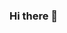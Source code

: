 ### Hi there 👋

<!--
**Shoye21/Shoye21** is a ✨ _special_ ✨ repository because its `README.md` (this file) appears on your GitHub profile.

Here are some ideas to get you started:

- 🔭 I’m currently working on Artificial Intelligence/Machine Learning
- 🌱 I’m currently learning Python programming language with Data Structures and Algorithms.
- 📫 How to reach me: shaurya.omar@gmail.com
- 😄 Pronouns: He/Him
- ⚡ Fun fact: Talk to me about technology and you'll forget what time of the day it is. 👀

